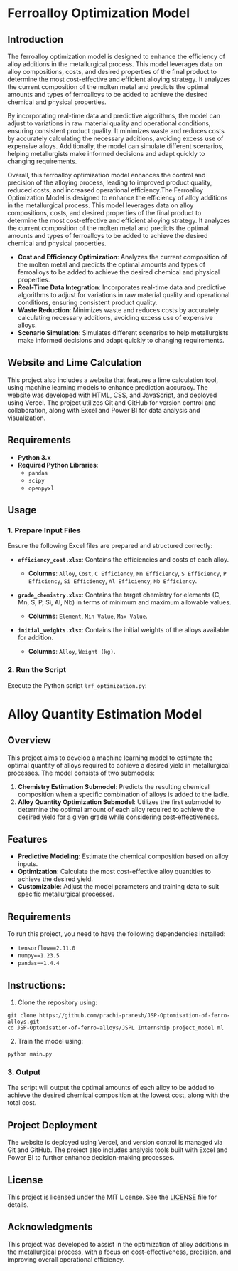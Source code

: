 # Ferroalloy Optimization Model

## Introduction

The ferroalloy optimization model is designed to enhance the efficiency of alloy additions in the metallurgical process. This model leverages data on alloy compositions, costs, and desired properties of the final product to determine the most cost-effective and efficient alloying strategy. It analyzes the current composition of the molten metal and predicts the optimal amounts and types of ferroalloys to be added to achieve the desired chemical and physical properties.

By incorporating real-time data and predictive algorithms, the model can adjust to variations in raw material quality and operational conditions, ensuring consistent product quality. It minimizes waste and reduces costs by accurately calculating the necessary additions, avoiding excess use of expensive alloys. Additionally, the model can simulate different scenarios, helping metallurgists make informed decisions and adapt quickly to changing requirements.

Overall, this ferroalloy optimization model enhances the control and precision of the alloying process, leading to improved product quality, reduced costs, and increased operational efficiency.The Ferroalloy Optimization Model is designed to enhance the efficiency of alloy additions in the metallurgical process. This model leverages data on alloy compositions, costs, and desired properties of the final product to determine the most cost-effective and efficient alloying strategy. It analyzes the current composition of the molten metal and predicts the optimal amounts and types of ferroalloys to be added to achieve the desired chemical and physical properties.

- **Cost and Efficiency Optimization**: Analyzes the current composition of the molten metal and predicts the optimal amounts and types of ferroalloys to be added to achieve the desired chemical and physical properties.
- **Real-Time Data Integration**: Incorporates real-time data and predictive algorithms to adjust for variations in raw material quality and operational conditions, ensuring consistent product quality.
- **Waste Reduction**: Minimizes waste and reduces costs by accurately calculating necessary additions, avoiding excess use of expensive alloys.
- **Scenario Simulation**: Simulates different scenarios to help metallurgists make informed decisions and adapt quickly to changing requirements.

## Website and Lime Calculation

This project also includes a website that features a lime calculation tool, using machine learning models to enhance prediction accuracy. The website was developed with HTML, CSS, and JavaScript, and deployed using Vercel. The project utilizes Git and GitHub for version control and collaboration, along with Excel and Power BI for data analysis and visualization.

## Requirements

- **Python 3.x**
- **Required Python Libraries**:
  - `pandas`
  - `scipy`
  - `openpyxl`


## Usage

### 1. Prepare Input Files

Ensure the following Excel files are prepared and structured correctly:

- **`efficiency_cost.xlsx`**: Contains the efficiencies and costs of each alloy.
  - **Columns**: `Alloy`, `Cost`, `C Efficiency`, `Mn Efficiency`, `S Efficiency`, `P Efficiency`, `Si Efficiency`, `Al Efficiency`, `Nb Efficiency`.
  
- **`grade_chemistry.xlsx`**: Contains the target chemistry for elements (C, Mn, S, P, Si, Al, Nb) in terms of minimum and maximum allowable values.
  - **Columns**: `Element`, `Min Value`, `Max Value`.
  

- **`initial_weights.xlsx`**: Contains the initial weights of the alloys available for addition.
  - **Columns**: `Alloy`, `Weight (kg)`.
  

### 2. Run the Script

Execute the Python script `lrf_optimization.py`:


# Alloy Quantity Estimation Model

## Overview

This project aims to develop a machine learning model to estimate the optimal quantity of alloys required to achieve a desired yield in metallurgical processes. The model consists of two submodels:

1. **Chemistry Estimation Submodel**: Predicts the resulting chemical composition when a specific combination of alloys is added to the ladle.
2. **Alloy Quantity Optimization Submodel**: Utilizes the first submodel to determine the optimal amount of each alloy required to achieve the desired yield for a given grade while considering cost-effectiveness.

## Features

- **Predictive Modeling**: Estimate the chemical composition based on alloy inputs.
- **Optimization**: Calculate the most cost-effective alloy quantities to achieve the desired yield.
- **Customizable**: Adjust the model parameters and training data to suit specific metallurgical processes.

## Requirements

To run this project, you need to have the following dependencies installed:

- `tensorflow==2.11.0`
- `numpy==1.23.5`
- `pandas==1.4.4`

## Instructions:
1. Clone the repository using:
```
git clone https://github.com/prachi-pranesh/JSP-Optomisation-of-ferro-alloys.git
cd JSP-Optomisation-of-ferro-alloys/JSPL Internship project_model ml
```

2. Train the model using:
```
python main.py
```


### 3. Output

The script will output the optimal amounts of each alloy to be added to achieve the desired chemical composition at the lowest cost, along with the total cost.


## Project Deployment

The website is deployed using Vercel, and version control is managed via Git and GitHub. The project also includes analysis tools built with Excel and Power BI to further enhance decision-making processes.

## License

This project is licensed under the MIT License. See the [LICENSE](LICENSE) file for details.

## Acknowledgments

This project was developed to assist in the optimization of alloy additions in the metallurgical process, with a focus on cost-effectiveness, precision, and improving overall operational efficiency.


